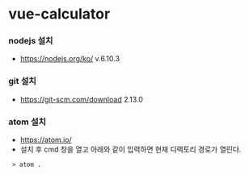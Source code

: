 # vue-calculator


### nodejs 설치
- https://nodejs.org/ko/ v.6.10.3

### git 설치
- https://git-scm.com/download 2.13.0

### atom 설치
- https://atom.io/  
- 설치 후 cmd 창을 열고 아래와 같이 입력하면 현재 디렉토리 경로가 열린다. 
<pre><code> > atom .  </code></pre>
